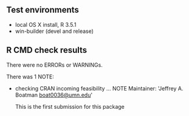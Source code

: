 ## Test environments
* local OS X install, R 3.5.1
* win-builder (devel and release)

## R CMD check results
There were no ERRORs or WARNINGs. 

There was 1 NOTE:

* checking CRAN incoming feasibility ... NOTE
  Maintainer: 'Jeffrey A. Boatman <boat0036@umn.edu>'
  
  This is the first submission for this package

